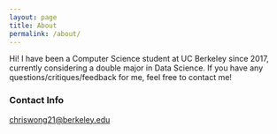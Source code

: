 ```yaml
---
layout: page
title: About
permalink: /about/
---
```


Hi! I have been a Computer Science student at UC Berkeley since 2017, currently considering a double major in Data Science. If you have any questions/critiques/feedback for me, feel free to contact me!

### Contact Info

[chriswong21@berkeley.edu](mailto:chriswong21@berkeley.edu)
